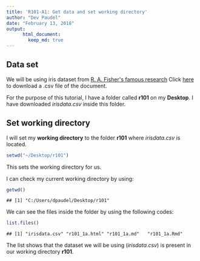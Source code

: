 ```yaml
---
title: 'R101-A1: Get data and set working directory'
author: "Dev Paudel"
date: "February 13, 2018"
output:
      html_document:
        keep_md: true
---
```




## Data set

We will be using iris dataset from [R. A. Fisher's famous research](http://onlinelibrary.wiley.com/doi/10.1111/j.1469-1809.1936.tb02137.x/abstract)
Click [here]() to download a .csv file of the document.

For the purpose of this tutorial, I have a folder called **r101** on my **Desktop**. I have downloaded _irisdata.csv_ inside this folder.


## Set working directory

I will set my **working directory** to the folder **r101** where _irisdata.csv_ is located.

```r
setwd("~/Desktop/r101")
```
This sets the working directory for us.

I can check my current working directory by using:

```r
getwd()
```

```
## [1] "C:/Users/dpaudel/Desktop/r101"
```


We can see the files inside the folder by using the following codes:

```r
list.files()
```

```
## [1] "irisdata.csv" "r101_1a.html" "r101_1a.md"   "r101_1a.Rmd"
```
The list shows that the dataset we will be using (_irisdata.csv_) is present in our working directory **r101**.
